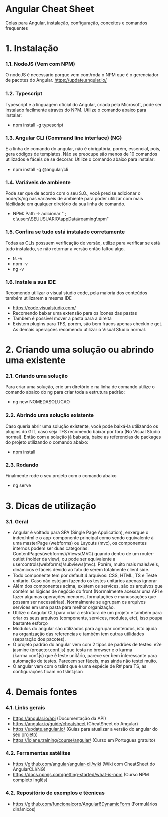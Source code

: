 # Angular Cheat Sheet
Colas para Angular, instalação, configuração, conceitos e comandos frequentes

# 1. Instalação

### 1.1. NodeJS (Vem com NPM)
O nodeJS é necessário porque vem com/roda o NPM que é o gerenciador de pacotes do Angular.
https://update.angular.io/ 

### 1.2. Typescript 
Typescript é a linguagem oficial do Angular, criada pela Microsoft, pode ser instalado facilmente através do NPM. Utilize o comando abaixo para instalar:
* npm install -g typescript

### 1.3. Angular CLI (Command line interface) (NG)
É a linha de comando do angular, não é obrigatória, porém, essencial, pois, gera códigos de templates. Não se preocupe são menos de 10 comandos utilizados e fáceis de se decorar. Utilize o comando abaixo para instalar:
* npm install -g @angular/cli


### 1.4. Variáveis de ambiente
Pode ser que de acordo com o seu S.O., você precise adicionar o node/ts/ng nas variáveis de ambiente para poder utilizar com mais fácilidade em qualquer diretório da sua linha de comando.
* NPM: Path -> adicionar " ; c:\users\SEUUSUARIO\appData\roaming\npm"

### 1.5. Confira se tudo está instalado corretamente
Todas as CLIs possuem verificação de versão, utilize para verificar se está tudo instalado, se não retornar a versão então faltou algo.
* ts -v
* npm -v
* ng -v

### 1.6. Instale a sua IDE
Recomendo utilizar o visual studio code, pela maioria dos conteúdos também utilizarem a mesma IDE
* https://code.visualstudio.com/ 
* Recomendo baixar uma extensão para os ícones das pastas
* Tambem é possível mover a pasta para a direita
* Existem plugins para TFS, porém, são bem fracos apenas checkin e get. As demais operações recomendo utilizar o Visual Studio normal.

# 2. Criando uma solução ou abrindo uma existente

### 2.1. Criando uma solução
Para criar uma solução, crie um diretório e na linha de comando utilize o comando abaixo do ng para criar toda a estrutura padrão: 
* ng new NOMEDASOLUCAO

### 2.2. Abrindo uma solução existente
Caso queria abrir uma solução existente, você pode baixá-la utilizando os plugins do GIT, caso seja TFS recomendo baixar por fora (No Visual Studio normal). Então com a solução já baixada, baixe as referencias de packages do projeto utilizando o comando abaixo:
* npm install

### 2.3. Rodando
Finalmente rode o seu projeto com o comando abaixo
* ng serve

# 3. Dicas de utilização

### 3.1. Geral
* Angular é voltado para SPA (Single Page Application), enxergue o index.html e o app-componente principal como sendo equivalente à uma masterPage (webforms) ou Layouts (mvc), os componentes internos podem ser duas categorias: ContentPages(webforms)/Views(MVC) quando dentro de um router-outlet (holder da view), ou pode ser equivalente a usercontrols(webforms)/subviews(mvc). Porém, muito mais maleáveis, dinâmicos e fáceis devido ao fato de serem totalmente client side.
* Todo componente tem por default 4 arquivos: CSS, HTML, TS e Teste unitário. Caso não estejam fazendo os testes unitários apenas ignorar
* Além dos componentes acima, existem os services, são os arquivos que contém as lógicas de negócio do front (Normalmente acessar uma API e fazer algumas operações menores, formatações e manuseações que possam ser necessárias). Normalmente se agrupam os arquivos services em uma pasta para melhor organização.
* Utilize o Angular CLI para criar a estrutura de um projeto e também para criar os seus arquivos (components, services, modules, etc), isso poupa bastante esforço
* Modulos do angular são utilizados para agrupar conteúdos, isto ajuda na organização das referencias e também tem outras utilidades (separação dos pacotes).
* O projeto padrão do angular vem com 2 tipos de padrões de testes:  e2e jasmine (proactor.conf.js) que testa no browser e o karma (karma.conf.js) que é teste unitário, parece ser bem interessante para automação de testes. Parecem ser fáceis, mas ainda não testei muito.
* O angular vem com o tslint que é uma espécie de R# para TS, as configurações ficam no tslint.json



# 4. Demais fontes

### 4.1. Links gerais 
* https://angular.io/api (Documentação da API)
* https://angular.io/guide/cheatsheet (CheatSheet do Angular)
* https://update.angular.io/ (Guias para atualizar a versão do angular do seu projeto)
* https://loiane.training/course/angular/ (Curso em Portugues gratuito)

### 4.2. Ferramentas satélites
* https://github.com/angular/angular-cli/wiki (Wiki com CheatSheet do AngularCLI/NG)
* https://docs.npmjs.com/getting-started/what-is-npm (Curso NPM completo Inglês)

### 4.2. Repositório de exemplos e técnicas
* https://github.com/funcionalcorp/Angular6DynamicForm (Formulários dinâmicos)
